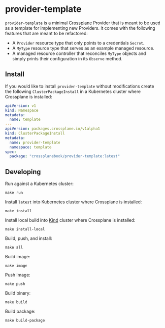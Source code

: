 # provider-template

`provider-template` is a minimal [Crossplane](https://crossplane.io/) Provider
that is meant to be used as a template for implementing new Providers. It comes
with the following features that are meant to be refactored:

- A `Provider` resource type that only points to a credentials `Secret`.
- A `MyType` resource type that serves as an example managed resource.
- A managed resource controller that reconciles `MyType` objects and simply
  prints their configuration in its `Observe` method.

## Install

If you would like to install `provider-template` without modifications create
the following `ClusterPackageInstall` in a Kubernetes cluster where Crossplane is
installed:

```yaml
apiVersion: v1
kind: Namespace
metadata:
  name: template
---
apiVersion: packages.crossplane.io/v1alpha1
kind: ClusterPackageInstall
metadata:
  name: provider-template
  namespace: template
spec:
  package: "crossplanebook/provider-template:latest"
```

## Developing

Run against a Kubernetes cluster:
```
make run
```

Install `latest` into Kubernetes cluster where Crossplane is installed:
```
make install
```

Install local build into [Kind](https://kind.sigs.k8s.io/docs/user/quick-start/)
cluster where Crossplane is installed:
```
make install-local
```

Build, push, and install:
```
make all
```

Build image:
```
make image
```

Push image:
```
make push
```

Build binary:
```
make build
```

Build package:
```
make build-package
```